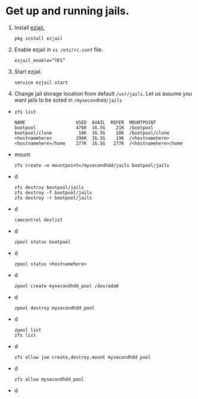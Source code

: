 # Get up and running jails.
1. Install [ezjail.](https://www.freshports.org/sysutils/ezjail/)
   ```
   pkg install ezjail
   ```

2. Enable ezjail in `vi /etc/rc.conf` file.
   ```
   ezjail_enable=”YES”
   ```

3. Start ezjail.
   ```
   service ezjail start
   ```

4. Change jail storage location from default `/usr/jails`.
  Let us assume you want jails to be soted in `/mysecondhdd/jails`
  - `zfs list`
     ```
     NAME                   USED  AVAIL  REFER  MOUNTPOINT
     bootpool               476K  16.5G    21K  /bootpool
     bootpool/clone          18K  16.5G    18K  /bootpool/clone
     <hostnamehere>         296K  16.5G    19K  /<hostnamehere>
     <hostnamehere>/home    277K  16.5G   277K  /<hostnamehere>/home
     ```
   - mount
     ```
     zfs create –o mountpoint=/mysecondhdd/jails bootpool/jails
     ```
   - d
     ```
     zfs destroy bootpool/jails
     zfs destroy -f bootpool/jails
     zfs destroy -r bootpool/jails
     ```
   - d
     ```
     camcontrol devlist
     ```
   - d
     ```
     zpool status bootpool
     ```
   - d
     ```
     zpool status <hostnamehere>
     ```
   - d
     ```
     zpool create mysecondhdd_pool /dev/ada0
     ```
   - d
     ```
     zpool destroy mysecondhdd_pool
     ```
   - d
     ```
     zpool list
     zfs list
     ```
   - d
     ```
     zfs allow joe create,destroy,mount mysecondhdd_pool
     ```
   - d
     ```
     zfs allow mysecondhdd_pool
     ```
   - d
